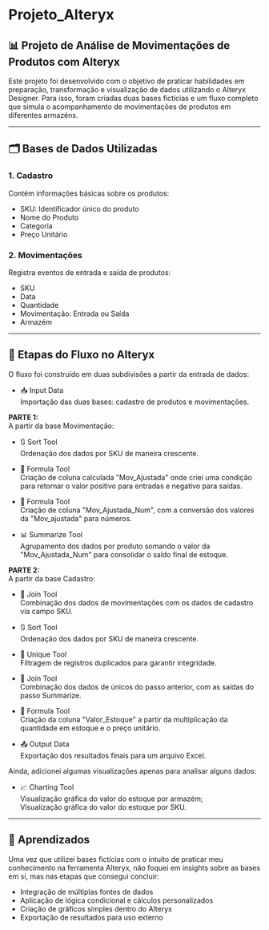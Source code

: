# Projeto_Alteryx

## 📊 Projeto de Análise de Movimentações de Produtos com Alteryx

Este projeto foi desenvolvido com o objetivo de praticar habilidades em preparação, transformação e visualização de dados utilizando o Alteryx Designer. Para isso, foram criadas duas bases fictícias e um fluxo completo que simula o acompanhamento de movimentações de produtos em diferentes armazéns.

---

## 🗂️ Bases de Dados Utilizadas

### 1. Cadastro
Contém informações básicas sobre os produtos:
- SKU: Identificador único do produto  
- Nome do Produto  
- Categoria  
- Preço Unitário

### 2. Movimentações
Registra eventos de entrada e saída de produtos:
- SKU  
- Data  
- Quantidade  
- Movimentação: Entrada ou Saída  
- Armazém

---

## 🔧 Etapas do Fluxo no Alteryx

O fluxo foi construído em duas subdivisões a partir da entrada de dados:

- 📥 Input Data  
Importação das duas bases: cadastro de produtos e movimentações.

**PARTE 1:**  
A partir da base Movimentação:
- 🔃 Sort Tool  
Ordenação dos dados por SKU de maneira crescente.
  
- 🧮 Formula Tool  
Criação de coluna calculada "Mov_Ajustada" onde criei uma condição para retornar o valor positivo para entradas e negativo para saídas. 

- 🧮 Formula Tool  
Criação de coluna "Mov_Ajustada_Num", com a conversão dos valores da "Mov_ajustada" para números.

- 📊 Summarize Tool  
Agrupamento dos dados por produto somando o valor da "Mov_Ajustada_Num" para consolidar o saldo final de estoque.

**PARTE 2:**  
A partir da base Cadastro:

- 🔗 Join Tool  
Combinação dos dados de movimentações com os dados de cadastro via campo SKU.

- 🔃 Sort Tool  
Ordenação dos dados por SKU de maneira crescente.

- 🧹 Unique Tool  
Filtragem de registros duplicados para garantir integridade.

- 🔗 Join Tool  
Combinação dos dados de únicos do passo anterior, com as saídas do passo Summarize.
  
- 🧮 Formula Tool  
Criação da coluna "Valor_Estoque" a partir da multiplicação da quantidade em estoque e o preço unitário.

- 📤 Output Data  
Exportação dos resultados finais para um arquivo Excel.

Ainda, adicionei algumas visualizações apenas para analisar alguns dados:

- 📈 Charting Tool  
Visualização gráfica do valor do estoque por armazém;  
Visualização gráfica do valor do estoque por SKU.

---

## 🧠 Aprendizados

Uma vez que utilizei bases fictícias com o intuito de praticar meu conhecimento na ferramenta Alteryx, não foquei em insights sobre as bases em si, mas nas etapas que consegui concluir:
- Integração de múltiplas fontes de dados  
- Aplicação de lógica condicional e cálculos personalizados  
- Criação de gráficos simples dentro do Alteryx  
- Exportação de resultados para uso externo


